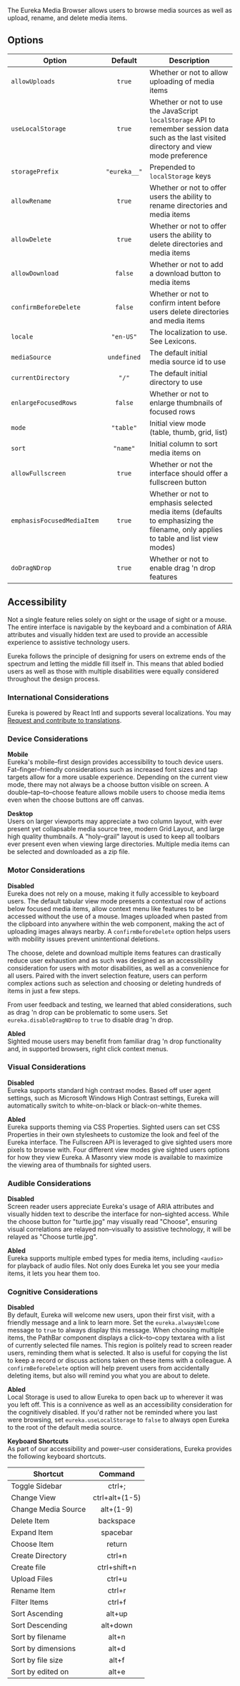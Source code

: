 The Eureka Media Browser allows users to browse media sources as well as upload, rename, and delete media&nbsp;items.

## Options 
| Option        | Default           | Description  |
| ------------- |:-------------:| -----|
| `allowUploads`      | `true`      |   Whether or not to allow uploading of media items |
| `useLocalStorage` | `true`      |    Whether or not to use the JavaScript `localStorage` API to remember session data such as the last visited directory and view mode preference |
| `storagePrefix` | `"eureka__"`      |    Prepended to `localStorage` keys |
| `allowRename` | `true`      |    Whether or not to offer users the ability to rename directories and media items |
| `allowDelete` | `true`      |    Whether or not to offer users the ability to delete directories and media items |
| `allowDownload` | `false`      |    Whether or not to add a download button to media items |
| `confirmBeforeDelete` | `false`      |    Whether or not to confirm intent before users delete directories and media items |
| `locale` | `"en-US"`      |    The localization to use. See Lexicons. |
| `mediaSource` | `undefined`      |    The default initial media source id to use |
| `currentDirectory` | `"/"`      |    The default initial directory to use |
| `enlargeFocusedRows` | `false`      |    Whether or not to enlarge thumbnails of focused rows |
| `mode` | `"table"`      |    Initial view mode (table, thumb, grid, list) |
| `sort` | `"name"`      |    Initial column to sort media items on |
| `allowFullscreen` | `true`      |    Whether or not the interface should offer a fullscreen button |
| `emphasisFocusedMediaItem` | `true`      |    Whether or not to emphasis selected media items (defaults to emphasizing the filename, only applies to table and list view modes) |
| `doDragNDrop` | `true`      |    Whether or not to enable drag 'n drop features |


## Accessibility 
Not a single feature relies solely on sight or the usage of sight or a mouse. The entire interface is navigable by the keyboard and a combination of ARIA attributes and visually hidden text are used to provide an accessible experience to assistive technology users. 

Eureka follows the principle of designing for users on extreme ends of the spectrum and letting the middle fill itself in. This means that abled bodied users as well as those with multiple disabilities were equally considered throughout the design process.

### International Considerations
Eureka is powered by React Intl and supports several localizations. You may [Request and contribute to translations](https://github.com/jpdevries/eureka#-i18n).

### Device Considerations

**Mobile**  
Eureka's mobile&ndash;first design provides accessibility to touch device users. Fat&ndash;finger&ndash;friendly considerations such as increased font sizes and tap targets allow for a more usable experience. Depending on the current view mode, there may not always be a choose button visible on screen. A double&ndash;tap&ndash;to&ndash;choose feature allows mobile users to choose media items even when the choose buttons are off canvas. 

**Desktop**  
Users on larger viewports may appreciate a two column layout, with ever present yet collapsable media source tree, modern Grid Layout, and large high quality thumbnails. A "holy&ndash;grail" layout is used to keep all toolbars ever present even when viewing large directories. Multiple media items can be selected and downloaded as a zip file. 

### Motor Considerations

**Disabled**  
Eureka does not rely on a mouse, making it fully accessible to keyboard users. The default tabular view mode presents a contextual row of actions below focused media items, allow context menu like features to be accessed without the use of a mouse. Images uploaded when pasted from the clipboard into anywhere within the web component, making the act of uploading images always nearby. A `confirmBeforeDelete` option helps users with mobility issues prevent unintentional deletions. 

The choose, delete and download multiple items features can drastically reduce user exhaustion and as such was designed as an accessibility consideration for users with motor disabilities, as well as a convenience for all users. Paired with the invert selection feature, users can perform complex actions such as selection and choosing or deleting hundreds of items in just a few steps.


From user feedback and testing, we learned that abled considerations, such as drag 'n drop can be problematic to some users. Set `eureka.disableDragNDrop` to `true` to disable drag 'n drop.

**Abled**  
Sighted mouse users may benefit from familiar drag 'n drop functionality and, in supported browsers, right click context menus. 

### Visual Considerations

**Disabled**  
Eureka supports standard high contrast modes. Based off user agent settings, such as Microsoft Windows High Contrast settings, Eureka will automatically switch to white-on-black or black-on-white themes. 

**Abled**  
Eureka supports theming via CSS Properties. Sighted users can set CSS Properties in their own stylesheets to customize the look and feel of the Eureka interface. The Fullscreen API is leveraged to give sighted users more pixels to browse with. Four different view modes give sighted users options for how they view Eureka. A Masonry view mode is available to maximize the viewing area of thumbnails for sighted users. 

### Audible Considerations 
**Disabled**  
Screen reader users appreciate Eureka's usage of ARIA attributes and visually hidden text to describe the interface for non&ndash;sighted access. While the choose button for "turtle.jpg" may visually read "Choose", ensuring visual correlations are relayed non&ndash;visually to assistive technology, it will be relayed as "Choose turtle.jpg".

**Abled**  
Eureka supports multiple embed types for media items, including `<audio>` for playback of audio files. Not only does Eureka let you see your media items, it lets you hear them too.

### Cognitive Considerations

**Disabled**  
By default, Eureka will welcome new users, upon their first visit, with a friendly message and a link to learn more. Set the `eureka.alwaysWelcome` message to `true` to always display this message. When choosing multiple items, the PathBar component displays a click&ndash;to&ndash;copy textarea with a list of currently selected file names. This region is politely read to screen reader users, reminding them what is selected. It also is useful for copying the list to keep a record or discuss actions taken on these items with a colleague. A `confirmBeforeDelete` option will help prevent users from accidentally deleting items, but also will remind you what you are about to delete.

**Abled**  
Local Storage is used to allow Eureka to open back up to wherever it was you left off. This is a connivence as well as an accessibility consideration for the cognitively disabled. If you'd rather not be reminded where you last were browsing, set `eureka.useLocalStorage` to `false` to always open Eureka to the root of the default media source. 

**Keyboard Shortcuts**  
As part of our accessibility and power&ndash;user considerations, Eureka provides the following keyboard shortcuts. 

| Shortcut        | Command              |
| --------------- |:-------------:       |
| Toggle Sidebar      | ctrl+;           |
| Change View      | ctrl+alt+(1-5)      |
| Change Media Source | alt+(1-9)        |
| Delete Item | backspace                |
| Expand Item | spacebar                 |
| Choose Item | return                   |
| Create Directory | ctrl+n              |
| Create file | ctrl+shift+n              |
| Upload Files | ctrl+u                  |
| Rename Item | ctrl+r                   |
| Filter Items | ctrl+f                  |
| Sort Ascending | alt+up                  |
| Sort Descending | alt+down                  |
| Sort by filename | alt+n                  |
| Sort by dimensions | alt+d                  |
| Sort by file size | alt+f                  |
| Sort by edited on | alt+e                  |
